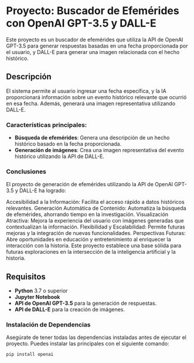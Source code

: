 # Proyecto: Buscador de Efemérides con OpenAI GPT-3.5 y DALL-E

Este proyecto es un buscador de efemérides que utiliza la API de OpenAI GPT-3.5 para generar respuestas basadas en una fecha proporcionada por el usuario, y DALL-E para generar una imagen relacionada con el hecho histórico.

## Descripción

El sistema permite al usuario ingresar una fecha específica, y la IA proporcionará información sobre un evento histórico relevante que ocurrió en esa fecha. Además, generará una imagen representativa utilizando DALL-E.

### Características principales:
- **Búsqueda de efemérides**: Genera una descripción de un hecho histórico basado en la fecha proporcionada.
- **Generación de imágenes**: Crea una imagen representativa del evento histórico utilizando la API de DALL-E.

### Conclusiones

El proyecto de generación de efemérides utilizando la API de OpenAI GPT-3.5 y DALL-E ha logrado:

Accesibilidad a la Información: Facilita el acceso rápido a datos históricos relevantes.
Generación Automática de Contenido: Automatiza la búsqueda de efemérides, ahorrando tiempo en la investigación.
Visualización Atractiva: Mejora la experiencia del usuario con imágenes generadas que contextualizan la información.
Flexibilidad y Escalabilidad: Permite futuras mejoras y la integración de nuevas funcionalidades.
Perspectivas Futuras: Abre oportunidades en educación y entretenimiento al enriquecer la interacción con la historia.
Este proyecto establece una base sólida para futuras exploraciones en la intersección de la inteligencia artificial y la historia.

## Requisitos

- **Python** 3.7 o superior
- **Jupyter Notebook**
- **API de OpenAI GPT-3.5** para la generación de respuestas.
- **API de DALL-E** para la creación de imágenes.

### Instalación de Dependencias

Asegúrate de tener todas las dependencias instaladas antes de ejecutar el proyecto. Puedes instalar las principales con el siguiente comando:

```bash
pip install openai

